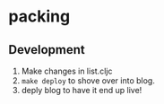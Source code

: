 # packing

## Development

1. Make changes in list.cljc
2. `make deploy` to shove over into blog.
3. deply blog to have it end up live!
